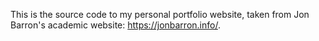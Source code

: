 This is the source code to my personal portfolio website, taken from Jon Barron's academic website: https://jonbarron.info/.
